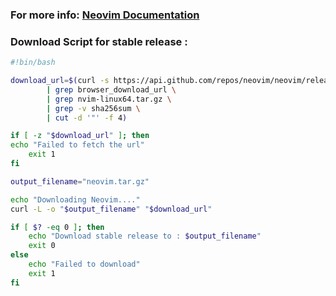 ### For more info: [Neovim Documentation](https://neovim.io/doc/)

### Download Script for stable release :
```bash
#!bin/bash

download_url=$(curl -s https://api.github.com/repos/neovim/neovim/releases/tags/stable \
		| grep browser_download_url \
		| grep nvim-linux64.tar.gz \
		| grep -v sha256sum \
		| cut -d '"' -f 4)

if [ -z "$download_url" ]; then
echo "Failed to fetch the url"
	exit 1
fi

output_filename="neovim.tar.gz"

echo "Downloading Neovim...."
curl -L -o "$output_filename" "$download_url"

if [ $? -eq 0 ]; then
	echo "Download stable release to : $output_filename"
	exit 0
else
	echo "Failed to download"
	exit 1
fi
```
